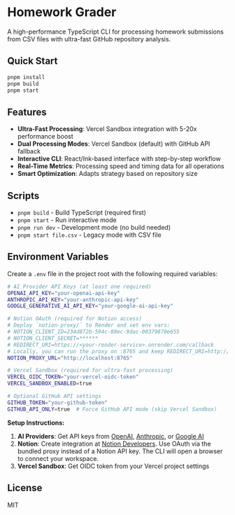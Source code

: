 # Homework Grader

A high-performance TypeScript CLI for processing homework submissions from CSV files with ultra-fast GitHub repository analysis.

## Quick Start

```bash
pnpm install
pnpm build
pnpm start
```

## Features

- **Ultra-Fast Processing**: Vercel Sandbox integration with 5-20x performance boost
- **Dual Processing Modes**: Vercel Sandbox (default) with GitHub API fallback
- **Interactive CLI**: React/Ink-based interface with step-by-step workflow
- **Real-Time Metrics**: Processing speed and timing data for all operations
- **Smart Optimization**: Adapts strategy based on repository size

## Scripts

- `pnpm build` - Build TypeScript (required first)
- `pnpm start` - Run interactive mode
- `pnpm run dev` - Development mode (no build needed)
- `pnpm start file.csv` - Legacy mode with CSV file

## Environment Variables

Create a `.env` file in the project root with the following required variables:

```bash
# AI Provider API Keys (at least one required)
OPENAI_API_KEY="your-openai-api-key"
ANTHROPIC_API_KEY="your-anthropic-api-key"
GOOGLE_GENERATIVE_AI_API_KEY="your-google-ai-api-key"

# Notion OAuth (required for Notion access)
# Deploy `notion-proxy/` to Render and set env vars:
# NOTION_CLIENT_ID=234d872b-594c-80ec-9dac-00379870e655
# NOTION_CLIENT_SECRET=******
# REDIRECT_URI=https://<your-render-service>.onrender.com/callback
# Locally, you can run the proxy on :8765 and keep REDIRECT_URI=http://localhost:8765/callback
NOTION_PROXY_URL="http://localhost:8765"

# Vercel Sandbox (required for ultra-fast processing)
VERCEL_OIDC_TOKEN="your-vercel-oidc-token"
VERCEL_SANDBOX_ENABLED=true

# Optional GitHub API settings
GITHUB_TOKEN="your-github-token"
GITHUB_API_ONLY=true  # Force GitHub API mode (skip Vercel Sandbox)
```

**Setup Instructions:**

1. **AI Providers**: Get API keys from [OpenAI](https://platform.openai.com/api-keys), [Anthropic](https://console.anthropic.com/), or [Google AI](https://makersuite.google.com/app/apikey)
2. **Notion**: Create integration at [Notion Developers](https://www.notion.so/my-integrations). Use OAuth via the bundled proxy instead of a Notion API key. The CLI will open a browser to connect your workspace.
3. **Vercel Sandbox**: Get OIDC token from your Vercel project settings

## License

MIT
